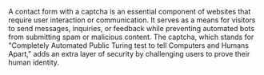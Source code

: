A contact form with a captcha is an essential component of websites that require user interaction or communication. It serves as a means for visitors to send messages, inquiries, or feedback while preventing automated bots from submitting spam or malicious content. The captcha, which stands for "Completely Automated Public Turing test to tell Computers and Humans Apart," adds an extra layer of security by challenging users to prove their human identity.
